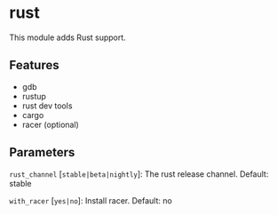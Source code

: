 # rust

This module adds Rust support.

## Features

- gdb
- rustup
- rust dev tools
- cargo
- racer (optional)

## Parameters

`rust_channel` [`stable|beta|nightly`]: The rust release channel. Default: stable

`with_racer` [`yes|no`]: Install racer. Default: no
